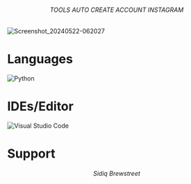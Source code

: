 

<h6 align="center"> 
  TOOLS AUTO CREATE ACCOUNT INSTAGRAM
</h6>

![Screenshot_20240522-062027](https://github.com/AtsunaID/CreateIG/assets/136549133/47b75ff1-3168-4cb9-a943-d8b61f1e37b4.jpg)

# Languages
![Python](https://img.shields.io/badge/python-3670A0?style=for-the-badge&logo=python&logoColor=ffdd54)
# IDEs/Editor
<img alt="Visual Studio Code" src="https://img.shields.io/badge/VisualStudioCode-0078d7.svg?style=for-the-badge&logo=visual-studio-code&logoColor=white"/>

# Support 
<h6 align="center">
  Sidiq Brewstreet
  
</h6>
